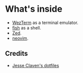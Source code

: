 # What's inside

- [WezTerm](https://wezfurlong.org/wezterm/index.html) as a terminal emulator.
- [fish](https://fishshell.com/) as a shell.
- [Zed](https://zed.dev/).
- [neovim](https://neovim.io/).

## Credits

- [Jesse Claven's dotfiles](https://github.com/jesse-c/dotfiles)
